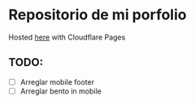 # Repositorio de mi porfolio

Hosted [here](https://sebasdiaz.com) with Cloudflare Pages

## TODO:

- [ ] Arreglar mobile footer
- [ ] Arreglar bento in mobile
